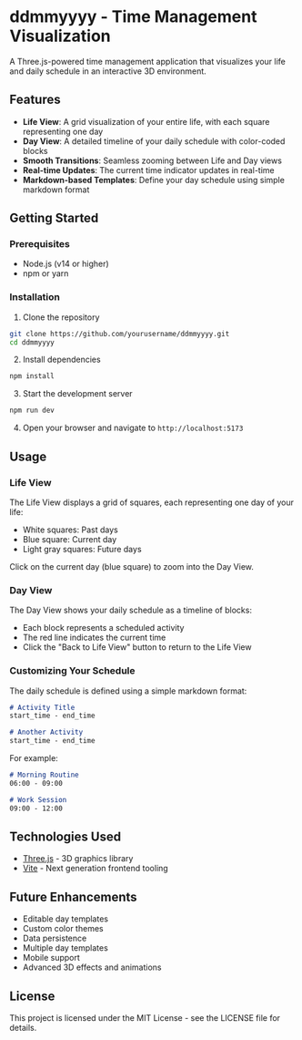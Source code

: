 # ddmmyyyy - Time Management Visualization

A Three.js-powered time management application that visualizes your life and daily schedule in an interactive 3D environment.

## Features

- **Life View**: A grid visualization of your entire life, with each square representing one day
- **Day View**: A detailed timeline of your daily schedule with color-coded blocks
- **Smooth Transitions**: Seamless zooming between Life and Day views
- **Real-time Updates**: The current time indicator updates in real-time
- **Markdown-based Templates**: Define your day schedule using simple markdown format

## Getting Started

### Prerequisites

- Node.js (v14 or higher)
- npm or yarn

### Installation

1. Clone the repository
```bash
git clone https://github.com/yourusername/ddmmyyyy.git
cd ddmmyyyy
```

2. Install dependencies
```bash
npm install
```

3. Start the development server
```bash
npm run dev
```

4. Open your browser and navigate to `http://localhost:5173`

## Usage

### Life View

The Life View displays a grid of squares, each representing one day of your life:
- White squares: Past days
- Blue square: Current day
- Light gray squares: Future days

Click on the current day (blue square) to zoom into the Day View.

### Day View

The Day View shows your daily schedule as a timeline of blocks:
- Each block represents a scheduled activity
- The red line indicates the current time
- Click the "Back to Life View" button to return to the Life View

### Customizing Your Schedule

The daily schedule is defined using a simple markdown format:

```markdown
# Activity Title
start_time - end_time

# Another Activity
start_time - end_time
```

For example:
```markdown
# Morning Routine
06:00 - 09:00

# Work Session
09:00 - 12:00
```

## Technologies Used

- [Three.js](https://threejs.org/) - 3D graphics library
- [Vite](https://vitejs.dev/) - Next generation frontend tooling

## Future Enhancements

- Editable day templates
- Custom color themes
- Data persistence
- Multiple day templates
- Mobile support
- Advanced 3D effects and animations

## License

This project is licensed under the MIT License - see the LICENSE file for details. 